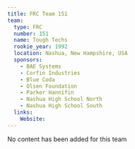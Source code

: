 ```yaml
---
title: FRC Team 151
team:
  type: FRC
  number: 151
  name: Tough Techs
  rookie_year: 1992
  location: Nashua, New Hampshire, USA
  sponsors:
    - BAE Systems
    - Corfin Industries
    - Blue Coda
    - Olsen Foundation
    - Parker Hannifin
    - Nashua High School North
    - Nashua High School South
  links:
    Website: 
---
```

No content has been added for this team